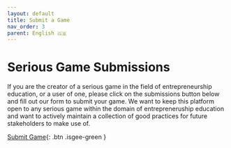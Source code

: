 ```yaml
---
layout: default
title: Submit a Game
nav_order: 3
parent: English 🇬🇧
---
```


# Serious Game Submissions  

If you are the creator of a serious game in the field of entrepreneurship education, or a user of one, please click on the submissions button below and fill out our form to submit your game. We want to keep this platform open to any serious game within the domain of entrepreneruship education and want to actively maintain a collection of good practices for future stakeholders to make use of. 

[Submit Game](http://google.com/){: .btn .isgee-green }

